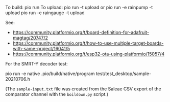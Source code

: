 To build:
 pio run
To upload:
 pio run -t upload
or
 pio run -e rainpump -t upload
 pio run -e raingauge -t upload

See:
* https://community.platformio.org/t/board-definition-for-adafruit-magtag/20747/2
* https://community.platformio.org/t/how-to-use-multiple-target-boards-with-same-project/16041/5
* https://community.platformio.org/t/esp32-ota-using-platformio/15057/4

For the SMRT-Y decoder test:

 pio run -e native
 .pio/build/native/program test/test_desktop/sample-20210706.h

(The `sample-input.txt` file was created from the Saleae CSV export of the
comparator channel with the `boildown.py` script.)
